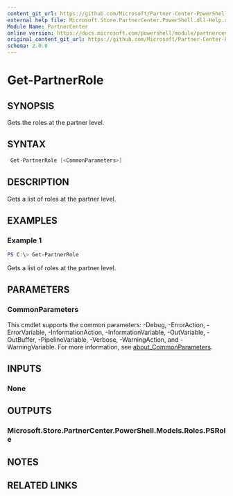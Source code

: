 ```yaml
---
content_git_url: https://github.com/Microsoft/Partner-Center-PowerShell/blob/master/docs/help/Get-PartnerRole.md
external help file: Microsoft.Store.PartnerCenter.PowerShell.dll-Help.xml
Module Name: PartnerCenter
online version: https://docs.microsoft.com/powershell/module/partnercenter/Get-PartnerRole
original_content_git_url: https://github.com/Microsoft/Partner-Center-PowerShell/blob/master/docs/help/Get-PartnerRole.md
schema: 2.0.0
---
```


# Get-PartnerRole

## SYNOPSIS
Gets the roles at the partner level.

## SYNTAX

```powershell
 Get-PartnerRole [<CommonParameters>]
```

## DESCRIPTION
Gets a list of roles at the partner level.

## EXAMPLES

### Example 1
```powershell
PS C:\> Get-PartnerRole
```

Gets a list of roles at the partner level.

## PARAMETERS

### CommonParameters
This cmdlet supports the common parameters: -Debug, -ErrorAction, -ErrorVariable, -InformationAction, -InformationVariable, -OutVariable, -OutBuffer, -PipelineVariable, -Verbose, -WarningAction, and -WarningVariable. For more information, see [about_CommonParameters](http://go.microsoft.com/fwlink/?LinkID=113216).

## INPUTS

### None

## OUTPUTS

### Microsoft.Store.PartnerCenter.PowerShell.Models.Roles.PSRole

## NOTES

## RELATED LINKS
